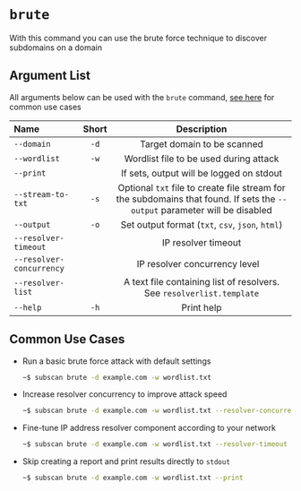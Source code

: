 # `brute`

With this command you can use the brute force technique to discover subdomains on a domain

## Argument List

All arguments below can be used with the `brute` command, [see here](#common-use-cases) for common use cases

| Name                     | Short |                   Description                    |
| :----------------------- | :---: | :----------------------------------------------: |
| `--domain`               | `-d`  |           Target domain to be scanned            |
| `--wordlist`             | `-w`  |      Wordlist file to be used during attack      |
| `--print`                |       |     If sets, output will be logged on stdout     |
| `--stream-to-txt`        | `-s`  | Optional `txt` file to create file stream for the subdomains that found. If sets the `--output` parameter will be disabled |
| `--output`               | `-o`  | Set output format (`txt`, `csv`, `json`, `html`) |
| `--resolver-timeout`     |       |               IP resolver timeout                |
| `--resolver-concurrency` |       |         IP resolver concurrency level            |
| `--resolver-list`        |       | A text file containing list of resolvers. See `resolverlist.template` |
| `--help`                 | `-h`  |                    Print help                    |

## Common Use Cases

- Run a basic brute force attack with default settings

  ```bash
  ~$ subscan brute -d example.com -w wordlist.txt
  ```

- Increase resolver concurrency to improve attack speed

  ```bash
  ~$ subscan brute -d example.com -w wordlist.txt --resolver-concurrency 200
  ```

- Fine-tune IP address resolver component according to your network

  ```bash
  ~$ subscan brute -d example.com -w wordlist.txt --resolver-timeout 1 --resolver-concurrency 100
  ```

- Skip creating a report and print results directly to `stdout`

  ```bash
  ~$ subscan brute -d example.com -w wordlist.txt --print
  ```
